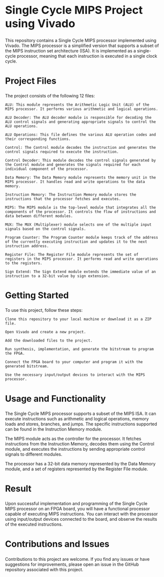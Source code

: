 <h1 style="font-size: 36px;">Single Cycle MIPS Project using Vivado</h1>
<p style="font-size: 14px;">This repository contains a Single Cycle MIPS processor implemented using Vivado. The MIPS processor is a simplified version that supports a subset of the MIPS instruction set architecture (ISA). It is implemented as a single-cycle processor, meaning that each instruction is executed in a single clock cycle.</p>
<h2 style="font-size: 28px;">Project Files</h2>

The project consists of the following 12 files:

    ALU: This module represents the Arithmetic Logic Unit (ALU) of the MIPS processor. It performs various arithmetic and logical operations.

    ALU Decoder: The ALU decoder module is responsible for decoding the ALU control signals and generating appropriate signals to control the ALU operations.

    ALU Operations: This file defines the various ALU operation codes and their corresponding functions.

    Control: The Control module decodes the instruction and generates the control signals required to execute the instruction.

    Control Decoder: This module decodes the control signals generated by the Control module and generates the signals required for each individual component of the processor.

    Data Memory: The Data Memory module represents the memory unit in the MIPS processor. It handles read and write operations to the data memory.

    Instruction Memory: The Instruction Memory module stores the instructions that the processor fetches and executes.

    MIPS: The MIPS module is the top-level module that integrates all the components of the processor. It controls the flow of instructions and data between different modules.

    MUX: The MUX (Multiplexer) module selects one of the multiple input signals based on the control signals.

    Program Counter: The Program Counter module keeps track of the address of the currently executing instruction and updates it to the next instruction address.

    Register File: The Register File module represents the set of registers in the MIPS processor. It performs read and write operations to the registers.

    Sign Extend: The Sign Extend module extends the immediate value of an instruction to a 32-bit value by sign extension.

<h2 style="font-size: 28px;">Getting Started</h2>

To use this project, follow these steps:

    Clone this repository to your local machine or download it as a ZIP file.

    Open Vivado and create a new project.

    Add the downloaded files to the project.

    Run synthesis, implementation, and generate the bitstream to program the FPGA.

    Connect the FPGA board to your computer and program it with the generated bitstream.

    Use the necessary input/output devices to interact with the MIPS processor.

<h2 style="font-size: 28px;">Usage and Functionality</h2>

The Single Cycle MIPS processor supports a subset of the MIPS ISA. It can execute instructions such as arithmetic and logical operations, memory loads and stores, branches, and jumps. The specific instructions supported can be found in the Instruction Memory module.

The MIPS module acts as the controller for the processor. It fetches instructions from the Instruction Memory, decodes them using the Control module, and executes the instructions by sending appropriate control signals to different modules.

The processor has a 32-bit data memory represented by the Data Memory module, and a set of registers represented by the Register File module.
<h2 style="font-size: 28px;">Result</h2>

Upon successful implementation and programming of the Single Cycle MIPS processor on an FPGA board, you will have a functional processor capable of executing MIPS instructions. You can interact with the processor using input/output devices connected to the board, and observe the results of the executed instructions.
<h2 style="font-size: 28px;">Contributions and Issues</h2>

Contributions to this project are welcome. If you find any issues or have suggestions for improvements, please open an issue in the GitHub repository associated with this project.
